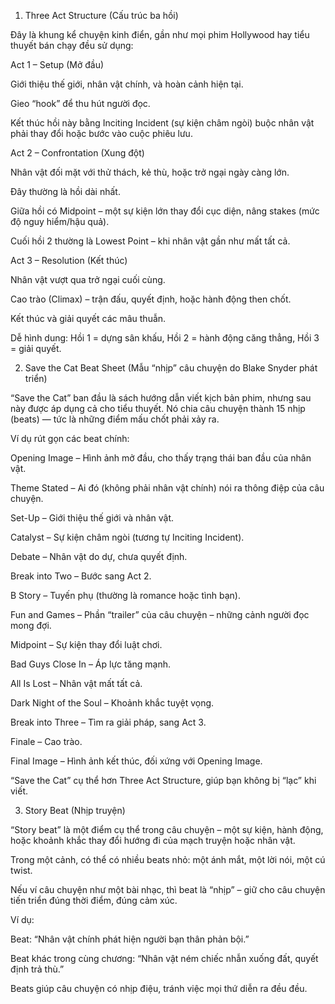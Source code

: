 1. Three Act Structure
(Cấu trúc ba hồi)

Đây là khung kể chuyện kinh điển, gần như mọi phim Hollywood hay tiểu thuyết bán chạy đều sử dụng:

Act 1 – Setup (Mở đầu)

Giới thiệu thế giới, nhân vật chính, và hoàn cảnh hiện tại.

Gieo “hook” để thu hút người đọc.

Kết thúc hồi này bằng Inciting Incident (sự kiện châm ngòi) buộc nhân vật phải thay đổi hoặc bước vào cuộc phiêu lưu.

Act 2 – Confrontation (Xung đột)

Nhân vật đối mặt với thử thách, kẻ thù, hoặc trở ngại ngày càng lớn.

Đây thường là hồi dài nhất.

Giữa hồi có Midpoint – một sự kiện lớn thay đổi cục diện, nâng stakes (mức độ nguy hiểm/hậu quả).

Cuối hồi 2 thường là Lowest Point – khi nhân vật gần như mất tất cả.

Act 3 – Resolution (Kết thúc)

Nhân vật vượt qua trở ngại cuối cùng.

Cao trào (Climax) – trận đấu, quyết định, hoặc hành động then chốt.

Kết thúc và giải quyết các mâu thuẫn.

Dễ hình dung: Hồi 1 = dựng sân khấu, Hồi 2 = hành động căng thẳng, Hồi 3 = giải quyết.

2. Save the Cat Beat Sheet
(Mẫu “nhịp” câu chuyện do Blake Snyder phát triển)

“Save the Cat” ban đầu là sách hướng dẫn viết kịch bản phim, nhưng sau này được áp dụng cả cho tiểu thuyết. Nó chia câu chuyện thành 15 nhịp (beats) — tức là những điểm mấu chốt phải xảy ra.

Ví dụ rút gọn các beat chính:

Opening Image – Hình ảnh mở đầu, cho thấy trạng thái ban đầu của nhân vật.

Theme Stated – Ai đó (không phải nhân vật chính) nói ra thông điệp của câu chuyện.

Set-Up – Giới thiệu thế giới và nhân vật.

Catalyst – Sự kiện châm ngòi (tương tự Inciting Incident).

Debate – Nhân vật do dự, chưa quyết định.

Break into Two – Bước sang Act 2.

B Story – Tuyến phụ (thường là romance hoặc tình bạn).

Fun and Games – Phần “trailer” của câu chuyện – những cảnh người đọc mong đợi.

Midpoint – Sự kiện thay đổi luật chơi.

Bad Guys Close In – Áp lực tăng mạnh.

All Is Lost – Nhân vật mất tất cả.

Dark Night of the Soul – Khoảnh khắc tuyệt vọng.

Break into Three – Tìm ra giải pháp, sang Act 3.

Finale – Cao trào.

Final Image – Hình ảnh kết thúc, đối xứng với Opening Image.

“Save the Cat” cụ thể hơn Three Act Structure, giúp bạn không bị “lạc” khi viết.

3. Story Beat
(Nhịp truyện)

“Story beat” là một điểm cụ thể trong câu chuyện – một sự kiện, hành động, hoặc khoảnh khắc thay đổi hướng đi của mạch truyện hoặc nhân vật.

Trong một cảnh, có thể có nhiều beats nhỏ: một ánh mắt, một lời nói, một cú twist.

Nếu ví câu chuyện như một bài nhạc, thì beat là “nhịp” – giữ cho câu chuyện tiến triển đúng thời điểm, đúng cảm xúc.

Ví dụ:

Beat: “Nhân vật chính phát hiện người bạn thân phản bội.”

Beat khác trong cùng chương: “Nhân vật ném chiếc nhẫn xuống đất, quyết định trả thù.”

Beats giúp câu chuyện có nhịp điệu, tránh việc mọi thứ diễn ra đều đều.